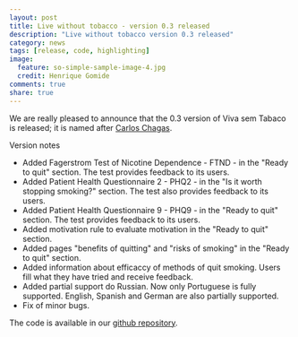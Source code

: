 ```yaml
---
layout: post
title: Live without tobacco - version 0.3 released
description: "Live without tobacco version 0.3 released"
category: news
tags: [release, code, highlighting]
image:
  feature: so-simple-sample-image-4.jpg
  credit: Henrique Gomide
comments: true
share: true
---
```


We are really pleased to announce that the 0.3 version of Viva sem Tabaco is released; it is named after [Carlos Chagas](https://en.wikipedia.org/wiki/Carlos_Chagas). 

Version notes

 * Added Fagerstrom Test of Nicotine Dependence - FTND - in the "Ready to quit" section. The test provides feedback to its users.
 * Added Patient Health Questionnaire 2 - PHQ2 - in the "Is it worth stopping smoking?" section. The test also provides feedback to its users.
 * Added Patient Health Questionnaire 9 - PHQ9 - in the "Ready to quit" section. The test provides feedback to its users.
 * Added motivation rule to evaluate motivation in the "Ready to quit" section.
 * Added pages "benefits of quitting" and "risks of smoking" in the "Ready to quit" section.
 * Added information about efficaccy of methods of quit smoking. Users fill what they have tried and receive feedback.
 * Added partial support do Russian. Now only Portuguese is fully supported. English, Spanish and German are also partially supported.
 * Fix of minor bugs.

The code is available in our [github repository](http://crepeia.github.io/wati).
